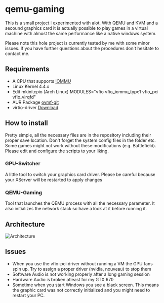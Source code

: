 # qemu-gaming
This is a small project I experimented with alot. With QEMU and KVM and a secound graphics card it is actually possible to play games in a virtual machine with almost the same performance like a native windows system.

Please note this hole project is currently tested by me with some minor issues. If you have further questions about the procedures don't hesitate to contact me.

## Requirements
* A CPU that supports [IOMMU](https://en.wikipedia.org/wiki/List_of_IOMMU-supporting_hardware)
* Linux Kernel 4.4.x
* Edit mkinitcpio (Arch Linux) MODULES="vfio vfio_iommu_type1 vfio_pci vfio_virqfd"
* AUR Package [ovmf-git](https://aur.archlinux.org/packages/ovmf-git/)
* virtio-driver [Download](https://fedorapeople.org/groups/virt/virtio-win/direct-downloads/archive-virtio/)

## How to install
Pretty simple, all the necessary files are in the repository including their proper save location.
Don't forget the system config files in the folder etc. Some games might not work without these modifications (e.g. Battlefield).
Please edit and configure the scripts to your liking.

### GPU-Switcher
A little tool to switch your graphics card driver. Please be careful because your XServer will be restarted to apply changes

### QEMU-Gaming
Tool that launches the QEMU process with all the necessary parameter. It also initializes the network stack so have a look at it before running it. 

## Architecture
![Architecture](https://raw.githubusercontent.com/Bomberus/qemu-gaming/master/Architecture.png "Architecture")

## Issues
* When you use the vfio-pci driver without running a VM the GPU fans spin up. Try to assign a proper driver (nvidia, nouveau) to stop them
* Software Audio is not working properly after a long gaming session
* Hardware Audio is broken atleast for my GTX 670
* Sometime when you start Windows you see a black screen. This means the graphic card was not correctly initialized and you might need to restart your PC.
